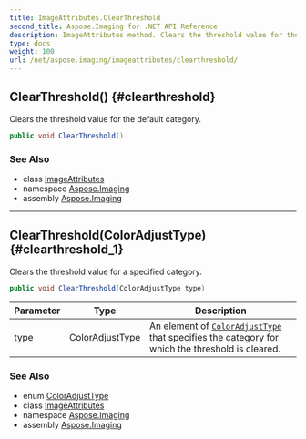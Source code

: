 ```yaml
---
title: ImageAttributes.ClearThreshold
second_title: Aspose.Imaging for .NET API Reference
description: ImageAttributes method. Clears the threshold value for the default category
type: docs
weight: 100
url: /net/aspose.imaging/imageattributes/clearthreshold/
---
```

## ClearThreshold() {#clearthreshold}

Clears the threshold value for the default category.

```csharp
public void ClearThreshold()
```

### See Also

* class [ImageAttributes](../)
* namespace [Aspose.Imaging](../../imageattributes/)
* assembly [Aspose.Imaging](../../../)

---

## ClearThreshold(ColorAdjustType) {#clearthreshold_1}

Clears the threshold value for a specified category.

```csharp
public void ClearThreshold(ColorAdjustType type)
```

| Parameter | Type | Description |
| --- | --- | --- |
| type | ColorAdjustType | An element of [`ColorAdjustType`](../../coloradjusttype/) that specifies the category for which the threshold is cleared. |

### See Also

* enum [ColorAdjustType](../../coloradjusttype/)
* class [ImageAttributes](../)
* namespace [Aspose.Imaging](../../imageattributes/)
* assembly [Aspose.Imaging](../../../)



